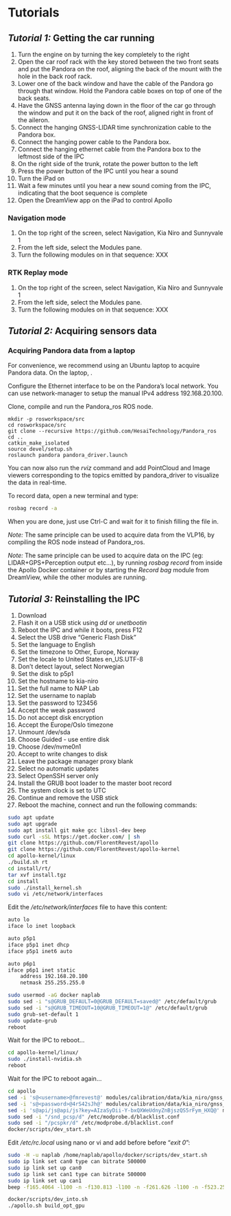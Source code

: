 # Tutorials

## _Tutorial 1:_ Getting the car running

1. Turn the engine on by turning the key completely to the right
2. Open the car roof rack with the key stored between the two front seats and put the Pandora on the roof, aligning the back of the mount with the hole in the back roof rack.
3. Lower one of the back window and have the cable of the Pandora go through that window. Hold the Pandora cable boxes on top of one of the back seats.
4. Have the GNSS antenna laying down in the floor of the car go through the window and put it on the back of the roof, aligned right in front of the aileron.
5. Connect the hanging GNSS-LIDAR time synchronization cable to the Pandora box.
6. Connect the hanging power cable to the Pandora box.
7. Connect the hanging ethernet cable from the Pandora box to the leftmost side of the IPC
8. On the right side of the trunk, rotate the power button to the left
9. Press the power button of the IPC until you hear a sound
10. Turn the iPad on
11. Wait a few minutes until you hear a new sound coming from the IPC, indicating that the boot sequence is complete
12. Open the DreamView app on the iPad to control Apollo

### Navigation mode

1. On the top right of the screen, select Navigation, Kia Niro and Sunnyvale 1
2. From the left side, select the Modules pane.
3. Turn the following modules on in that sequence: XXX

### RTK Replay mode

1. On the top right of the screen, select Navigation, Kia Niro and Sunnyvale 1
2. From the left side, select the Modules pane.
3. Turn the following modules on in that sequence: XXX

## _Tutorial 2:_ Acquiring sensors data

### Acquiring Pandora data from a laptop

For convenience, we recommend using an Ubuntu laptop to acquire Pandora data. On the laptop, .

Configure the Ethernet interface to be on the Pandora’s local network. You can use network-manager to setup the manual IPv4 address 192.168.20.100.

Clone, compile and run the Pandora\_ros ROS node.

```text
mkdir -p rosworkspace/src
cd rosworkspace/src
git clone --recursive https://github.com/HesaiTechnology/Pandora_ros
cd ..
catkin_make_isolated
source devel/setup.sh
roslaunch pandora pandora_driver.launch
```

You can now also run the _rviz_ command and add PointCloud and Image viewers corresponding to the topics emitted by pandora\_driver to visualize the data in real-time.

To record data, open a new terminal and type:

```bash
rosbag record -a
```

When you are done, just use Ctrl-C and wait for it to finish filling the file in.

_Note:_ The same principle can be used to acquire data from the VLP16, by compiling the ROS node instead of Pandora\_ros.

_Note:_ The same principle can be used to acquire data on the IPC \(eg: LIDAR+GPS+Perception output etc...\), by running _rosbag record_ from inside the Apollo Docker container or by starting the _Record bag_ module from DreamView, while the other modules are running.

## _Tutorial 3:_ Reinstalling the IPC

1. Download
2. Flash it on a USB stick using _dd_ or _unetbootin_
3. Reboot the IPC and while it boots, press F12
4. Select the USB drive “Generic Flash Disk”
5. Set the language to English
6. Set the timezone to Other, Europe, Norway
7. Set the locale to United States en\_US.UTF-8
8. Don’t detect layout, select Norwegian
9. Set the disk to p5p1
10. Set the hostname to kia-niro
11. Set the full name to NAP Lab
12. Set the username to naplab
13. Set the password to 123456
14. Accept the weak password
15. Do not accept disk encryption
16. Accept the Europe/Oslo timezone
17. Unmount /dev/sda
18. Choose Guided - use entire disk
19. Choose /dev/nvme0n1
20. Accept to write changes to disk
21. Leave the package manager proxy blank
22. Select no automatic updates
23. Select OpenSSH server only
24. Install the GRUB boot loader to the master boot record
25. The system clock is set to UTC
26. Continue and remove the USB stick
27. Reboot the machine, connect and run the following commands:

```bash
sudo apt update
sudo apt upgrade
sudo apt install git make gcc libssl-dev beep
sudo curl -sSL https://get.docker.com/ | sh
git clone https://github.com/FlorentRevest/apollo
git clone https://github.com/FlorentRevest/apollo-kernel
cd apollo-kernel/linux
./build.sh rt
cd install/rt/
tar xvf install.tgz
cd install
sudo ./install_kernel.sh
sudo vi /etc/network/interfaces
```

Edit the _/etc/network/interfaces_ file to have this content:

```bash
auto lo
iface lo inet loopback

auto p5p1
iface p5p1 inet dhcp
iface p5p1 inet6 auto

auto p6p1
iface p6p1 inet static
    address 192.168.20.100
    netmask 255.255.255.0

sudo usermod -aG docker naplab
sudo sed -i "s@GRUB_DEFAULT=0@GRUB_DEFAULT=saved@" /etc/default/grub
sudo sed -i "s@GRUB_TIMEOUT=10@GRUB_TIMEOUT=1@" /etc/default/grub
sudo grub-set-default 1
sudo update-grub
reboot
```

Wait for the IPC to reboot...

```bash
cd apollo-kernel/linux/
sudo ./install-nvidia.sh
reboot
```

Wait for the IPC to reboot again...

```bash
cd apollo
sed -i 's@<username>@fmrevest@' modules/calibration/data/kia_niro/gnss_params/gnss_conf.pb.txt
sed -i 's@<password>@4rS42sJh@' modules/calibration/data/kia_niro/gnss_params/gnss_conf.pb.txt
sed -i 's@api/js@api/js?key=AIzaSyDii-Y-bxQXWeUdnyZnBjszQS5rFym_HXQ@' modules/dreamview/frontend/src/store/config/parameters.yml
sudo sed -i "/snd_pcsp/d" /etc/modprobe.d/blacklist.conf
sudo sed -i "/pcspkr/d" /etc/modprobe.d/blacklist.conf
docker/scripts/dev_start.sh
```

Edit _/etc/rc.local_ using nano or vi and add before before “_exit 0_”:

```bash
sudo -H -u naplab /home/naplab/apollo/docker/scripts/dev_start.sh
sudo ip link set can0 type can bitrate 500000
sudo ip link set up can0
sudo ip link set can1 type can bitrate 500000
sudo ip link set up can1
beep -f165.4064 -l100 -n -f130.813 -l100 -n -f261.626 -l100 -n -f523.251 -l100 -n -f1046.50 -l100 -n -f2093.00 -l100 -n -f4186.01 -l100

docker/scripts/dev_into.sh
./apollo.sh build_opt_gpu
```

